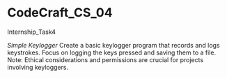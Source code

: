 # CodeCraft_CS_04
Internship_Task4

*Simple Keylogger*
Create a basic keylogger program that records and logs keystrokes.
Focus on logging the keys pressed and saving them to a file. 
Note: Ethical considerations and permissions are crucial for projects involving keyloggers.
